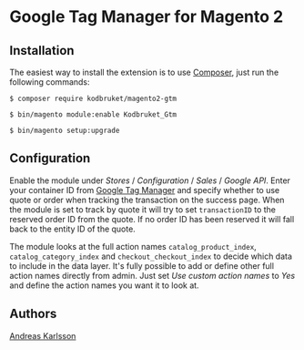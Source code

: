 # Google Tag Manager for Magento 2

## Installation

The easiest way to install the extension is to use [Composer](https://getcomposer.org), just run the following commands:

`$ composer require kodbruket/magento2-gtm`

`$ bin/magento module:enable Kodbruket_Gtm`

`$ bin/magento setup:upgrade`

## Configuration

Enable the module under _Stores_ / _Configuration_ / _Sales_ / _Google API_. Enter your container ID from [Google Tag Manager](https://www.google.com/analytics/tag-manager/) and specify whether to use quote or order when tracking the transaction on the success page. When the module is set to track by quote it will try to set `transactionID` to the reserved order ID from the quote. If no order ID has been reserved it will fall back to the entity ID of the quote.

The module looks at the full action names `catalog_product_index`, `catalog_category_index` and `checkout_checkout_index` to decide which data to include in the data layer. It's fully possible to add or define other full action names directly from admin. Just set _Use custom action names_ to _Yes_ and define the action names you want it to look at. 

## Authors

[Andreas Karlsson](https://github.com/indiebytes)
